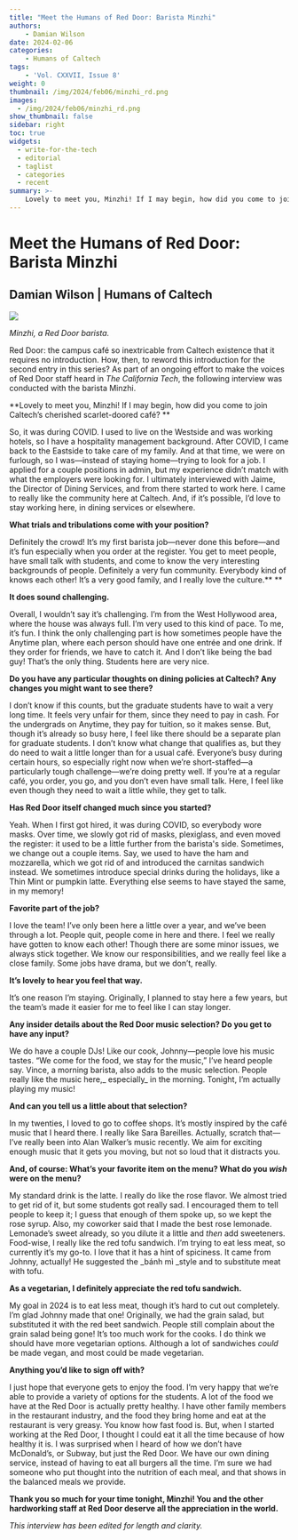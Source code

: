```yaml
---
title: "Meet the Humans of Red Door: Barista Minzhi"
authors: 
    - Damian Wilson
date: 2024-02-06
categories:
    - Humans of Caltech
tags:
    - 'Vol. CXXVII, Issue 8'
weight: 0
thumbnail: /img/2024/feb06/minzhi_rd.png
images:
  - /img/2024/feb06/minzhi_rd.png
show_thumbnail: false
sidebar: right
toc: true
widgets:
  - write-for-the-tech
  - editorial
  - taglist
  - categories
  - recent
summary: >-
    Lovely to meet you, Minzhi! If I may begin, how did you come to join Caltech’s cherished scarlet-doored café?
---
```

# Meet the Humans of Red Door: Barista Minzhi


## Damian Wilson | Humans of Caltech






![](/img/2024/feb06/minzhi_rd.png)


_Minzhi, a Red Door barista._

Red Door: the campus café so inextricable from Caltech existence that it requires no introduction. How, then, to reword this introduction for the second entry in this series? As part of an ongoing effort to make the voices of Red Door staff heard in _The California Tech_, the following interview was conducted with the barista Minzhi.

**Lovely to meet you, Minzhi! If I may begin, how did you come to join Caltech’s cherished scarlet-doored café? 	 **

So, it was during COVID. I used to live on the Westside and was working hotels, so I have a hospitality management background. After COVID, I came back to the Eastside to take care of my family. And at that time, we were on furlough, so I was—instead of staying home—trying to look for a job. I applied for a couple positions in admin, but my experience didn’t match with what the employers were looking for. I ultimately interviewed with Jaime, the Director of Dining Services, and from there started to work here. I came to really like the community here at Caltech. And, if it’s possible, I’d love to stay working here, in dining services or elsewhere.

**What trials and tribulations come with your position?**

Definitely the crowd! It’s my first barista job—never done this before—and it’s fun especially when you order at the register. You get to meet people, have small talk with students, and come to know the very interesting backgrounds of people. Definitely a very fun community. Everybody kind of knows each other! It’s a very good family, and I really love the culture.** **

**It does sound challenging.**

Overall, I wouldn’t say it’s challenging. I’m from the West Hollywood area, where the house was always full. I’m very used to this kind of pace. To me, it’s fun. I think the only challenging part is how sometimes people have the Anytime plan, where each person should have one entrée and one drink. If they order for friends, we have to catch it. And I don’t like being the bad guy! That’s the only thing. Students here are very nice.

**Do you have any particular thoughts on dining policies at Caltech? Any changes you might want to see there?**

I don’t know if this counts, but the graduate students have to wait a very long time. It feels very unfair for them, since they need to pay in cash. For the undergrads on Anytime, they pay for tuition, so it makes sense. But, though it’s already so busy here, I feel like there should be a separate plan for graduate students. I don’t know what change that qualifies as, but they do need to wait a little longer than for a usual café. Everyone’s busy during certain hours, so especially right now when we’re short-staffed—a particularly tough challenge—we’re doing pretty well. If you’re at a regular café, you order, you go, and you don’t even have small talk. Here, I feel like even though they need to wait a little while, they get to talk.

**Has Red Door itself changed much since you started?**

Yeah. When I first got hired, it was during COVID, so everybody wore masks. Over time, we slowly got rid of masks, plexiglass, and even moved the register: it used to be a little further from the barista's side. Sometimes, we change out a couple items. Say, we used to have the ham and mozzarella, which we got rid of and introduced the carnitas sandwich instead. We sometimes introduce special drinks during the holidays, like a Thin Mint or pumpkin latte. Everything else seems to have stayed the same, in my memory!

**Favorite part of the job?**

I love the team! I’ve only been here a little over a year, and we’ve been through a lot. People quit, people come in here and there. I feel we really have gotten to know each other! Though there are some minor issues, we always stick together. We know our responsibilities, and we really feel like a close family. Some jobs have drama, but we don’t, really.

**It’s lovely to hear you feel that way.**

It’s one reason I’m staying. Originally, I planned to stay here a few years, but the team’s made it easier for me to feel like I can stay longer.

**Any insider details about the Red Door music selection? Do you get to have any input?**

We do have a couple DJs! Like our cook, Johnny—people love his music tastes. “We come for the food, we stay for the music,” I’ve heard people say. Vince, a morning barista, also adds to the music selection. People really like the music here,_ especially_ in the morning. Tonight, I’m actually playing my music!

**And can you tell us a little about that selection?**

In my twenties, I loved to go to coffee shops. It’s mostly inspired by the café music that I heard there. I really like Sara Bareilles. Actually, scratch that—I’ve really been into Alan Walker’s music recently. We aim for exciting enough music that it gets you moving, but not so loud that it distracts you.

**And, of course: What’s your favorite item on the menu? What do you _wish_ were on the menu?**

My standard drink is the latte. I really do like the rose flavor. We almost tried to get rid of it, but some students got really sad. I encouraged them to tell people to keep it; I guess that enough of them spoke up, so we kept the rose syrup. Also, my coworker said that I made the best rose lemonade. Lemonade’s sweet already, so you dilute it a little and _then_ add sweeteners. Food-wise, I really like the red tofu sandwich. I’m trying to eat less meat, so currently it’s my go-to. I love that it has a hint of spiciness. It came from Johnny, actually! He suggested the _bánh mì _style and to substitute meat with tofu.

**As a vegetarian, I definitely appreciate the red tofu sandwich.**

My goal in 2024 is to eat less meat, though it’s hard to cut out completely. I’m glad Johnny made that one! Originally, we had the grain salad, but substituted it with the red beet sandwich. People still complain about the grain salad being gone! It’s too much work for the cooks. I do think we should have more vegetarian options. Although a lot of sandwiches _could_ be made vegan, and most could be made vegetarian.

**Anything you’d like to sign off with?**

I just hope that everyone gets to enjoy the food. I’m very happy that we’re able to provide a variety of options for the students. A lot of the food we have at the Red Door is actually pretty healthy. I have other family members in the restaurant industry, and the food they bring home and eat at the restaurant is very greasy. You know how fast food is. But, when I started working at the Red Door, I thought I could eat it all the time because of how healthy it is. I was surprised when I heard of how we don’t have McDonald’s, or Subway, but just the Red Door. We have our own dining service, instead of having to eat all burgers all the time. I’m sure we had someone who put thought into the nutrition of each meal, and that shows in the balanced meals we provide.

**Thank you so much for your time tonight, Minzhi! You and the other hardworking staff at Red Door deserve all the appreciation in the world.**

_This interview has been edited for length and clarity._
